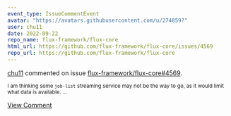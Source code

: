```yaml
---
event_type: IssueCommentEvent
avatar: "https://avatars.githubusercontent.com/u/274859?"
user: chu11
date: 2022-09-22
repo_name: flux-framework/flux-core
html_url: https://github.com/flux-framework/flux-core/issues/4569
repo_url: https://github.com/flux-framework/flux-core
---
```


<a href='https://github.com/chu11' target='_blank'>chu11</a> commented on issue <a href='https://github.com/flux-framework/flux-core/issues/4569' target='_blank'>flux-framework/flux-core#4569</a>.

<small>I am thinking some `job-list` streaming service may not be the way to go, as it would limit what data is available....</small>

<a href='https://github.com/flux-framework/flux-core/issues/4569' target='_blank'>View Comment</a>
